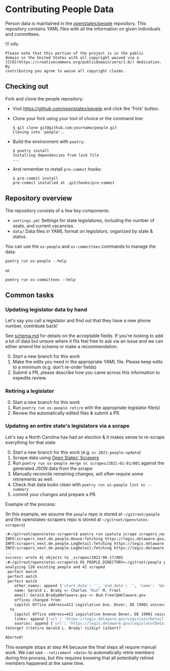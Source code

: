 # Contributing People Data

Person data is maintained in the
[openstates/people](https://github.com/openstates/people) repository.
This repository contains YAML files with all the information on given
individuals and committees.

!!! info

    Please note that this portion of the project is in the public
    domain in the United States with all copyright waived via a
    [CC0](https://creativecommons.org/publicdomain/zero/1.0/) dedication. By
    contributing you agree to waive all copyright claims.

## Checking out

Fork and clone the people repository:

-   Visit <https://github.com/openstates/people> and click the 'Fork' button.

-   Clone your fork using your tool of choice or the command line:

        $ git clone git@github.com:yourname/people.git
        Cloning into 'people'..

-   Build the environment with `poetry`:

        $ poetry install
        Installing dependencies from lock file
        ...

-   And remember to install `pre-commit` hooks:

        $ pre-commit install
        pre-commit installed at .git/hooks/pre-commit

## Repository overview

The repository consists of a few key components:

-   `settings.yml` Settings for state legislatures, including the number of seats, and current vacancies.
-   `data/` Data files in YAML format on legislators, organized by state & status.

You can use the `os-people` and `os-committees` commands to manage the data:

    poetry run os-people --help

or

    poetry run os-committees --help

## Common tasks

### Updating legislator data by hand

Let's say you call a legislator and find out that they have a new phone
number, contribute back!

See [schema.md](https://github.com/openstates/people/blob/master/schema.md)
for details on the acceptable fields. If you're looking to add a lot of
data but unsure where it fits feel free to ask via an issue and we can
either amend the schema or make a recommendation.

0.  Start a new branch for this work
1.  Make the edits you need in the appropriate YAML file. Please keep
    edits to a minimum (e.g. don't re-order fields)
2.  Submit a PR, please describe how you came across this information to
    expedite review.

### Retiring a legislator

0.  Start a new branch for this work
1.  Run `poetry run os-people retire` with the appropriate legislator file(s)
2.  Review the automatically edited files & submit a PR.

### Updating an entire state's legislators via a scrape

Let's say a North Carolina has had an election & it makes sense to
re-scrape everything for that state.

0.  Start a new branch for this work (e.g. `nc-2021-people-update`)
1.  Scrape data using [Open States' Scrapers](https://github.com/openstates/openstates-scrapers)
2.  Run `poetry run os-people merge nc scrapes/2021-01-01/001` against the generated JSON data from the scrape
4.  Manually reconcile remaining changes, will often require some retirements as well.
5.  Check that data looks clean with `poetry run os-people lint nc --summary`
6.  commit your changes and prepare a PR.

Example of the process:

(In this example, we assume the `people` repo is stored at `~/gitroot/people` and the openstates-scrapers repo is stored at `~/gitroot/openstates-scrapers`)

```bash
:#~/gitroot/openstates-scrapers$ poetry run spatula scrape scrapers_next.de.people.House
INFO:scrapers_next.de.people.House:fetching https://legis.delaware.gov/json/House/GetRepresentatives
INFO:scrapers_next.de.people.LegDetail:fetching https://legis.delaware.gov/LegislatorDetail?personId=13589
INFO:scrapers_next.de.people.LegDetail:fetching https://legis.delaware.gov/LegislatorDetail?personId=332
...
success: wrote 41 objects to _scrapes/2022-06-17/001
:#~/gitroot/openstates-scrapers$ OS_PEOPLE_DIRECTORY=~/gitroot/people poetry run os-people merge de _scrapes/2022-06-17/001/
analyzing 120 existing people and 41 scraped
 perfect match
 perfect match
 perfect match
    other_names: append {'start_date': '', 'end_date': '', 'name': 'Gerald L. Brady'}
    name: Gerald L. Brady => Charles "Bud" M. Freel
    email: Gerald.Brady@delaware.gov => Bud.Freel@delaware.gov
    offices changed from:
	Capitol Office address=411 Legislative Ave. Dover, DE 19901 voice=302-744-4351
  to
	Capitol Office address=411 Legislative Avenue Dover, DE 19901 voice=302-744-4351
    links: append {'url': 'https://legis.delaware.gov/LegislatorDetail?personId=24197', 'note': 'homepage'}
    sources: append {'url': 'https://legis.delaware.gov/LegislatorDetail?personId=24197', 'note': ''}
(m)erge? (r)etire Gerald L. Brady? (s)kip? (a)bort?

Aborted!
```

This example stops at step #4 because the final steps all require manual work. We _can_ use `--retirement <date>` to automatically retire members during this process, but this requires knowing that all potentially retired members happened at the same time.
